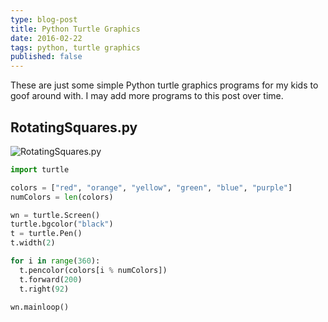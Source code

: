 ```yaml
---
type: blog-post
title: Python Turtle Graphics
date: 2016-02-22
tags: python, turtle graphics
published: false
---
```

These are just some simple Python turtle graphics programs for my kids to goof
around with. I may add more programs to this post over time.

## RotatingSquares.py

<img class="figure img-responsive" src="https://dl.dropboxusercontent.com/u/54053289/wwblog/turtle-graphics/rotating-squares.png" alt="RotatingSquares.py">

~~~ python
import turtle

colors = ["red", "orange", "yellow", "green", "blue", "purple"]
numColors = len(colors)

wn = turtle.Screen()
turtle.bgcolor("black")
t = turtle.Pen()
t.width(2)

for i in range(360):
  t.pencolor(colors[i % numColors])
  t.forward(200)
  t.right(92)

wn.mainloop()
~~~
